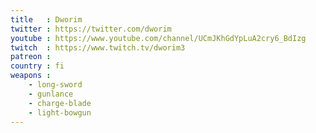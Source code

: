 ```yaml
---
title   : Dworim
twitter : https://twitter.com/dworim
youtube : https://www.youtube.com/channel/UCmJKhGdYpLuA2cry6_BdIzg
twitch  : https://www.twitch.tv/dworim3
patreon : 
country : fi
weapons :
    - long-sword
    - gunlance
    - charge-blade
    - light-bowgun
---
```


